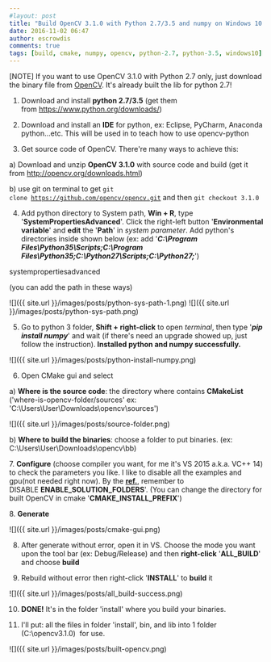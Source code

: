 ```yaml
---
#layout: post
title: "Build OpenCV 3.1.0 with Python 2.7/3.5 and numpy on Windows 10 64 bit"
date: 2016-11-02 06:47
author: escrowdis
comments: true
tags: [build, cmake, numpy, opencv, python-2.7, python-3.5, windows10]
---
```

[NOTE] If you want to use OpenCV 3.1.0 with Python 2.7 only, just download the binary file from <a href="http://opencv.org/downloads.html" target="_blank">OpenCV</a>. It's already built the lib for python 2.7!

1. Download and install <strong>python 2.7/3.5</strong> (get them from <a href="https://www.python.org/downloads/" target="_blank">https://www.python.org/downloads/</a>)

2. Download and install an <strong>IDE</strong> for python, ex: Eclipse, PyCharm, Anaconda python...etc. This will be used in [](./use-opencv-3-1-0-with-python-2-73-5-on-pycharm.md) to teach how to use opencv-python

3. Get source code of OpenCV. There're many ways to achieve this:

a) Download and unzip <strong>OpenCV 3.1.0</strong> with source code and build (get it from <a href="http://opencv.org/downloads.html" target="_blank">http://opencv.org/downloads.html</a>)

b) use git on terminal to get <code>git clone https://github.com/opencv/opencv.git</code> and then <code>git checkout 3.1.0</code>

4. Add python directory to System path, <strong>Win + R</strong>, type '<strong>SystemPropertiesAdvanced</strong>'. Click the right-left button '<strong>Environmental variable</strong>' and <strong>edit</strong> the '<strong>Path</strong>' in <em>system parameter</em>. Add python's directories inside shown below (ex: add '<strong><em>C:\Program Files\Python35\Scripts;C:\Program Files\Python35;C:\Python27\Scripts;C:\Python27;</em></strong>')

systempropertiesadvanced

(you can add the path in these ways)

![]({{ site.url }}/images/posts/python-sys-path-1.png)
![]({{ site.url }}/images/posts/python-sys-path.png)

5. Go to python 3 folder, <strong>Shift + right-click</strong> to open <em>terminal</em>, then type '<em><strong>pip install numpy</strong></em>' and wait (if there's need an upgrade showed up, just follow the instruction).<strong> Installed python and numpy successfully.</strong>

![]({{ site.url }}/images/posts/python-install-numpy.png)

6. Open CMake gui and select

a) <strong>Where is the source code</strong>: the directory where contains <strong>CMakeList</strong> ('where-is-opencv-folder/sources' ex: 'C:\Users\User\Downloads\opencv\sources')

![]({{ site.url }}/images/posts/source-folder.png)

b) <strong>Where to build the binaries</strong>: choose a folder to put binaries. (ex: C:\Users\User\Downloads\opencv\bb)

7. <strong>Configure</strong> (choose compiler you want, for me it's VS 2015 a.k.a. VC++ 14) to check the parameters you like. I like to disable all the examples and gpu(not needed right now). By the <strong><a href="http://docs.opencv.org/3.1.0/d5/de5/tutorial_py_setup_in_windows.html" target="_blank">ref.</a></strong>, remember to DISABLE <b>ENABLE_SOLUTION_FOLDERS</b>'. (You can change the directory for built OpenCV in cmake '<strong>CMAKE_INSTALL_PREFIX</strong>')

8. <strong>Generate</strong>

![]({{ site.url }}/images/posts/cmake-gui.png)

8. After generate without error, open it in VS. Choose the mode you want upon the tool bar (ex: Debug/Release) and then <strong>right-click</strong> '<strong>ALL_BUILD</strong>' and choose <b>build</b>

9. Rebuild without error then right-click '<strong>INSTALL</strong>' to <strong>build</strong> it

![]({{ site.url }}/images/posts/all_build-success.png)

10. <strong>DONE!</strong> It's in the folder 'install' where you build your binaries.

11. I'll put: all the files in folder 'install', bin, and lib into 1 folder (C:\opencv3.1.0)  for use.

![]({{ site.url }}/images/posts/built-opencv.png)
